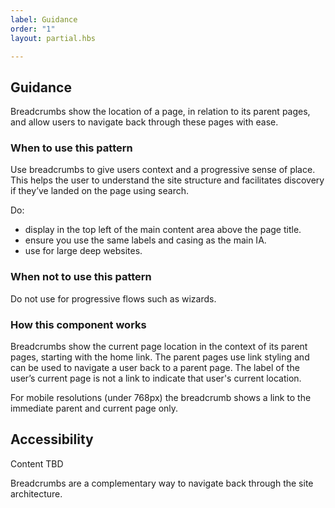 ```yaml
---
label: Guidance
order: "1"
layout: partial.hbs

---
```

## Guidance

Breadcrumbs show the location of a page, in relation to its parent pages, and allow users to navigate back through these pages with ease.

### When to use this pattern

Use breadcrumbs to give users context and a progressive sense of place. This helps the user to understand the site structure and facilitates discovery if they’ve landed on the page using search.

Do:

* display in the top left of the main content area above the page title.
* ensure you use the same labels and casing as the main IA.
* use for large deep websites.

### When not to use this pattern

Do not use for progressive flows such as wizards.

### How this component works

Breadcrumbs show the current page location in the context of its parent pages, starting with the home link. The parent pages use link styling and can be used to navigate a user back to a parent page. The label of the user’s current page is not a link to indicate that user's current location. 

For mobile resolutions (under 768px) the breadcrumb shows a link to the immediate parent and current page only.

## Accessibility

Content TBD

Breadcrumbs are a complementary way to navigate back through the site architecture.